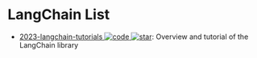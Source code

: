 # LangChain List

- [2023-langchain-tutorials ![code](https://ng-tech.icu/assets/code.svg) ![star](https://img.shields.io/github/stars/gkamradt/langchain-tutorials)](https://github.com/gkamradt/langchain-tutorials): Overview and tutorial of the LangChain library
